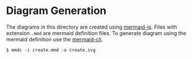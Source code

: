 # Diagram Generation

The diagrams in this directory are created using
[mermaid-js](https://mermaid-js.github.io). Files with extension `.mmd` are
mermaid definition files. To generate diagram using the mermaid definition use
the [mermaid-cli](https://github.com/mermaid-js/mermaid-cli).

```console
$ mmdc -i create.mmd -o create.svg
```

